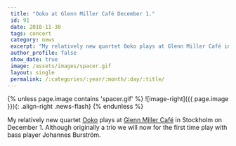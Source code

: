 ```yaml
---
 title: "Ooko at Glenn Miller Café December 1."
 id: 91
 date: 2010-11-30
 tags: concert
 category: news
 excerpt: "My relatively new quartet Ooko plays at Glenn Miller Café in Stockholm on December 1. Although originally a trio we will now for the first time play with bass player Johannes Burström...."
 author_profile: false
 show_date: true
 image: /assets/images/spacer.gif
 layout: single
 permalink: /:categories/:year/:month/:day/:title/
---
```

{% unless page.image contains 'spacer.gif' %}
   ![image-right]({{ page.image }}){: .align-right .news-flash}
{% endunless %}

My relatively new quartet <a href="http://www.henrikfrisk.com/index.jsp?metaId=music&id=proj&about=1&field=id&query=6">Ooko</a> plays at <a href="http://www.glennmillercafe.com/">Glenn Miller Café</a> in Stockholm on December 1. Although originally a trio we will now for the first time play with bass player Johannes Burström.

